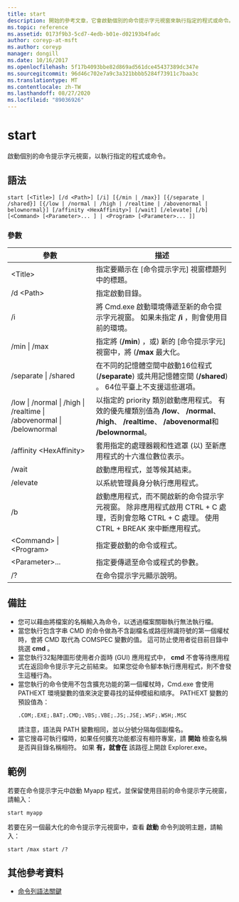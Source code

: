 ```yaml
---
title: start
description: 開始的參考文章，它會啟動個別的命令提示字元視窗來執行指定的程式或命令。
ms.topic: reference
ms.assetid: 0173f9b3-5cd7-4edb-b01e-d02193b4fadc
author: coreyp-at-msft
ms.author: coreyp
manager: dongill
ms.date: 10/16/2017
ms.openlocfilehash: 5f17b4093bbe82d869ad561dce45437389dc347e
ms.sourcegitcommit: 96d46c702e7a9c3a321bbbb5284f73911c7baa3c
ms.translationtype: MT
ms.contentlocale: zh-TW
ms.lasthandoff: 08/27/2020
ms.locfileid: "89036926"
---
```

# <a name="start"></a>start

啟動個別的命令提示字元視窗，以執行指定的程式或命令。



## <a name="syntax"></a>語法

```
start [<Title>] [/d <Path>] [/i] [{/min | /max}] [{/separate | /shared}] [{/low | /normal | /high | /realtime | /abovenormal | belownormal}] [/affinity <HexAffinity>] [/wait] [/elevate] [/b] [<Command> [<Parameter>... ] | <Program> [<Parameter>... ]]
```

### <a name="parameters"></a>參數

|參數|描述|
|---------|-----------|
|\<Title>|指定要顯示在 [命令提示字元] 視窗標題列中的標題。|
|/d \<Path>|指定啟動目錄。|
|/i|將 Cmd.exe 啟動環境傳遞至新的命令提示字元視窗。 如果未指定 **/i** ，則會使用目前的環境。|
|/min \| /max|指定將 (**/min**) ，或) 新的 [命令提示字元] 視窗中，將 (**/max** 最大化。|
|/separate \| /shared|在不同的記憶體空間中啟動16位程式 (**/separate**) 或共用記憶體空間 (**/shared**) 。 64位平臺上不支援這些選項。|
|/low \| /normal \| /high \| /realtime \| /abovenormal \| /belownormal|以指定的 priority 類別啟動應用程式。 有效的優先權類別值為 **/low**、 **/normal**、 **/high**、 **/realtime**、 **/abovenormal**和 **/belownormal**。|
|/affinity \<HexAffinity>|套用指定的處理器親和性遮罩 (以) 至新應用程式的十六進位數位表示。|
|/wait|啟動應用程式，並等候其結束。|
|/elevate|以系統管理員身分執行應用程式。|
|/b|啟動應用程式，而不開啟新的命令提示字元視窗。 除非應用程式啟用 CTRL + C 處理，否則會忽略 CTRL + C 處理。 使用 CTRL + BREAK 來中斷應用程式。|
|\<Command> \| \<Program>|指定要啟動的命令或程式。|
|\<Parameter>...|指定要傳遞至命令或程式的參數。|
|/?|在命令提示字元顯示說明。|

## <a name="remarks"></a>備註

- 您可以藉由將檔案的名稱輸入為命令，以透過檔案關聯執行無法執行檔。
- 當您執行包含字串 CMD 的命令做為不含副檔名或路徑辨識符號的第一個權杖時，會將 CMD 取代為 COMSPEC 變數的值。 這可防止使用者從目前目錄中挑選 **cmd** 。
- 當您執行32點陣圖形使用者介面時 (GUI) 應用程式中， **cmd** 不會等待應用程式在返回命令提示字元之前結束。 如果您從命令腳本執行應用程式，則不會發生這種行為。
- 當您執行的命令使用不包含擴充功能的第一個權杖時，Cmd.exe 會使用 PATHEXT 環境變數的值來決定要尋找的延伸模組和順序。 PATHEXT 變數的預設值為：
  ```
  .COM;.EXE;.BAT;.CMD;.VBS;.VBE;.JS;.JSE;.WSF;.WSH;.MSC
  ```
  請注意，語法與 PATH 變數相同，並以分號分隔每個副檔名。
- 當它搜尋可執行檔時，如果任何擴充功能都沒有相符專案，請 **開始** 檢查名稱是否與目錄名稱相符。 如果 **有，就會在** 該路徑上開啟 Explorer.exe。

## <a name="examples"></a>範例

若要在命令提示字元中啟動 Myapp 程式，並保留使用目前的命令提示字元視窗，請輸入：
```
start myapp
```
若要在另一個最大化的命令提示字元視窗中，查看 **啟動** 命令列說明主題，請輸入：
```
start /max start /?
```

## <a name="additional-references"></a>其他參考資料

- [命令列語法關鍵](command-line-syntax-key.md)
